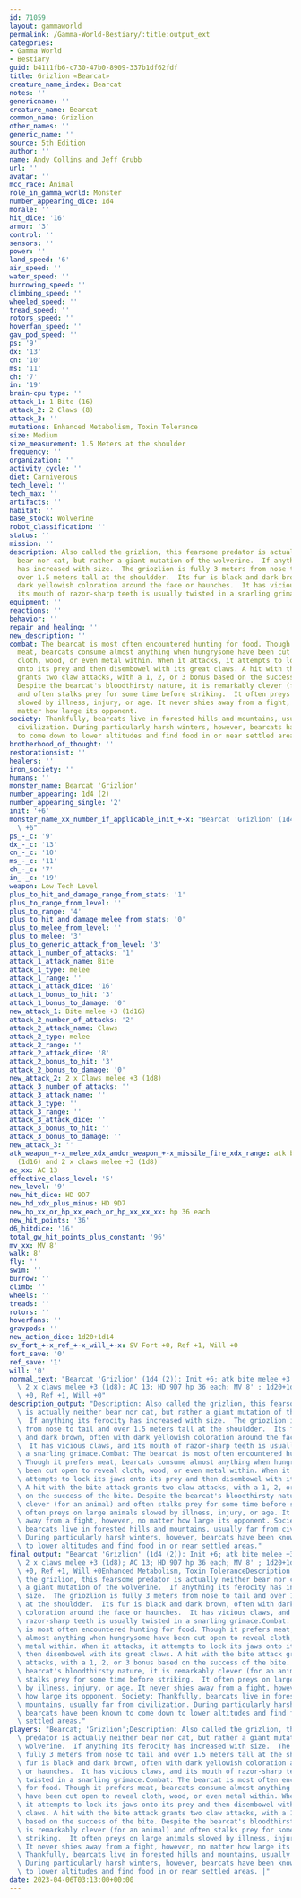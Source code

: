 ```yaml
---
id: 71059
layout: gammaworld
permalink: /Gamma-World-Bestiary/:title:output_ext
categories:
- Gamma World
- Bestiary
guid: b4111fb6-c730-47b0-8909-337b1df62fdf
title: Grizlion «Bearcat»
creature_name_index: Bearcat
notes: ''
genericname: ''
creature_name: Bearcat
common_name: Grizlion
other_names: ''
generic_name: ''
source: 5th Edition
author: ''
name: Andy Collins and Jeff Grubb
url: ''
avatar: ''
mcc_race: Animal
role_in_gamma_world: Monster
number_appearing_dice: 1d4
morale: ''
hit_dice: '16'
armor: '3'
control: ''
sensors: ''
power: ''
land_speed: '6'
air_speed: ''
water_speed: ''
burrowing_speed: ''
climbing_speed: ''
wheeled_speed: ''
tread_speed: ''
rotors_speed: ''
hoverfan_speed: ''
gav_pod_speed: ''
ps: '9'
dx: '13'
cn: '10'
ms: '11'
ch: '7'
in: '19'
brain-cpu type: ''
attack_1: 1 Bite (16)
attack_2: 2 Claws (8)
attack_3: ''
mutations: Enhanced Metabolism, Toxin Tolerance
size: Medium
size_measurement: 1.5 Meters at the shoulder
frequency: ''
organization: ''
activity_cycle: ''
diet: Carniverous
tech_level: ''
tech_max: ''
artifacts: ''
habitat: ''
base_stock: Wolverine
robot_classification: ''
status: ''
mission: ''
description: Also called the grizlion, this fearsome predator is actually neither
  bear nor cat, but rather a giant mutation of the wolverine.  If anything its ferocity
  has increased with size.  The griozlion is fully 3 meters from nose to tail and
  over 1.5 meters tall at the shouldder.  Its fur is black and dark brown, often with
  dark yellowish coloration around the face or haunches.  It has vicious claws, and
  its mouth of razor-sharp teeth is usually twisted in a snarling grimace.
equipment: ''
reactions: ''
behavior: ''
repair_and_healing: ''
new_description: ''
combat: The bearcat is most often encountered hunting for food. Though it prefers
  meat, bearcats consume almost anything when hungrysome have been cut open to reveal
  cloth, wood, or even metal within. When it attacks, it attempts to lock its jaws
  onto its prey and then disembowel with its great claws. A hit with the bite attack
  grants two claw attacks, with a 1, 2, or 3 bonus based on the success of the bite.
  Despite the bearcat's bloodthirsty nature, it is remarkably clever (for an animal)
  and often stalks prey for some time before striking.  It often preys on large animals
  slowed by illness, injury, or age. It never shies away from a fight, however, no
  matter how large its opponent.
society: Thankfully, bearcats live in forested hills and mountains, usually far from
  civilization. During particularly harsh winters, however, bearcats have been known
  to come down to lower altitudes and find food in or near settled areas.
brotherhood_of_thought: ''
restorationsist: ''
healers: ''
iron_society: ''
humans: ''
monster_name: Bearcat 'Grizlion'
number_appearing: 1d4 (2)
number_appearing_single: '2'
init: '+6'
monster_name_xx_number_if_applicable_init_+-x: "Bearcat 'Grizlion' (1d4 (2)): Init\
  \ +6"
ps_-_c: '9'
dx_-_c: '13'
cn_-_c: '10'
ms_-_c: '11'
ch_-_c: '7'
in_-_c: '19'
weapon: Low Tech Level
plus_to_hit_and_damage_range_from_stats: '1'
plus_to_range_from_level: ''
plus_to_range: '4'
plus_to_hit_and_damage_melee_from_stats: '0'
plus_to_melee_from_level: ''
plus_to_melee: '3'
plus_to_generic_attack_from_level: '3'
attack_1_number_of_attacks: '1'
attack_1_attack_name: Bite
attack_1_type: melee
attack_1_range: ''
attack_1_attack_dice: '16'
attack_1_bonus_to_hit: '3'
attack_1_bonus_to_damage: '0'
new_attack_1: Bite melee +3 (1d16)
attack_2_number_of_attacks: '2'
attack_2_attack_name: Claws
attack_2_type: melee
attack_2_range: ''
attack_2_attack_dice: '8'
attack_2_bonus_to_hit: '3'
attack_2_bonus_to_damage: '0'
new_attack_2: 2 x Claws melee +3 (1d8)
attack_3_number_of_attacks: ''
attack_3_attack_name: ''
attack_3_type: ''
attack_3_range: ''
attack_3_attack_dice: ''
attack_3_bonus_to_hit: ''
attack_3_bonus_to_damage: ''
new_attack_3: ''
atk_weapon_+-x_melee_xdx_andor_weapon_+-x_missile_fire_xdx_range: atk bite melee +3
  (1d16) and 2 x claws melee +3 (1d8)
ac_xx: AC 13
effective_class_level: '5'
new_level: '9'
new_hit_dice: HD 9D7
new_hd_xdx_plus_minus: HD 9D7
new_hp_xx_or_hp_xx_each_or_hp_xx_xx_xx: hp 36 each
new_hit_points: '36'
d6_hitdice: '16'
total_gw_hit_points_plus_constant: '96'
mv_xx: MV 8'
walk: 8'
fly: ''
swim: ''
burrow: ''
climb: ''
wheels: ''
treads: ''
rotors: ''
hoverfans: ''
gravpods: ''
new_action_dice: 1d20+1d14
sv_fort_+-x_ref_+-x_will_+-x: SV Fort +0, Ref +1, Will +0
fort_save: '0'
ref_save: '1'
will: '0'
normal_text: "Bearcat 'Grizlion' (1d4 (2)): Init +6; atk bite melee +3 (1d16) and\
  \ 2 x claws melee +3 (1d8); AC 13; HD 9D7 hp 36 each; MV 8' ; 1d20+1d14; SV Fort\
  \ +0, Ref +1, Will +0"
description_output: "Description: Also called the grizlion, this fearsome predator\
  \ is actually neither bear nor cat, but rather a giant mutation of the wolverine.\
  \  If anything its ferocity has increased with size.  The griozlion is fully 3 meters\
  \ from nose to tail and over 1.5 meters tall at the shouldder.  Its fur is black\
  \ and dark brown, often with dark yellowish coloration around the face or haunches.\
  \  It has vicious claws, and its mouth of razor-sharp teeth is usually twisted in\
  \ a snarling grimace.Combat: The bearcat is most often encountered hunting for food.\
  \ Though it prefers meat, bearcats consume almost anything when hungrysome have\
  \ been cut open to reveal cloth, wood, or even metal within. When it attacks, it\
  \ attempts to lock its jaws onto its prey and then disembowel with its great claws.\
  \ A hit with the bite attack grants two claw attacks, with a 1, 2, or 3 bonus based\
  \ on the success of the bite. Despite the bearcat's bloodthirsty nature, it is remarkably\
  \ clever (for an animal) and often stalks prey for some time before striking.  It\
  \ often preys on large animals slowed by illness, injury, or age. It never shies\
  \ away from a fight, however, no matter how large its opponent. Society: Thankfully,\
  \ bearcats live in forested hills and mountains, usually far from civilization.\
  \ During particularly harsh winters, however, bearcats have been known to come down\
  \ to lower altitudes and find food in or near settled areas."
final_output: "Bearcat 'Grizlion' (1d4 (2)): Init +6; atk bite melee +3 (1d16) and\
  \ 2 x claws melee +3 (1d8); AC 13; HD 9D7 hp 36 each; MV 8' ; 1d20+1d14; SV Fort\
  \ +0, Ref +1, Will +0Enhanced Metabolism, Toxin ToleranceDescription: Also called\
  \ the grizlion, this fearsome predator is actually neither bear nor cat, but rather\
  \ a giant mutation of the wolverine.  If anything its ferocity has increased with\
  \ size.  The griozlion is fully 3 meters from nose to tail and over 1.5 meters tall\
  \ at the shouldder.  Its fur is black and dark brown, often with dark yellowish\
  \ coloration around the face or haunches.  It has vicious claws, and its mouth of\
  \ razor-sharp teeth is usually twisted in a snarling grimace.Combat: The bearcat\
  \ is most often encountered hunting for food. Though it prefers meat, bearcats consume\
  \ almost anything when hungrysome have been cut open to reveal cloth, wood, or even\
  \ metal within. When it attacks, it attempts to lock its jaws onto its prey and\
  \ then disembowel with its great claws. A hit with the bite attack grants two claw\
  \ attacks, with a 1, 2, or 3 bonus based on the success of the bite. Despite the\
  \ bearcat's bloodthirsty nature, it is remarkably clever (for an animal) and often\
  \ stalks prey for some time before striking.  It often preys on large animals slowed\
  \ by illness, injury, or age. It never shies away from a fight, however, no matter\
  \ how large its opponent. Society: Thankfully, bearcats live in forested hills and\
  \ mountains, usually far from civilization. During particularly harsh winters, however,\
  \ bearcats have been known to come down to lower altitudes and find food in or near\
  \ settled areas."
players: "Bearcat; 'Grizlion';Description: Also called the grizlion, this fearsome\
  \ predator is actually neither bear nor cat, but rather a giant mutation of the\
  \ wolverine.  If anything its ferocity has increased with size.  The griozlion is\
  \ fully 3 meters from nose to tail and over 1.5 meters tall at the shouldder.  Its\
  \ fur is black and dark brown, often with dark yellowish coloration around the face\
  \ or haunches.  It has vicious claws, and its mouth of razor-sharp teeth is usually\
  \ twisted in a snarling grimace.Combat: The bearcat is most often encountered hunting\
  \ for food. Though it prefers meat, bearcats consume almost anything when hungrysome\
  \ have been cut open to reveal cloth, wood, or even metal within. When it attacks,\
  \ it attempts to lock its jaws onto its prey and then disembowel with its great\
  \ claws. A hit with the bite attack grants two claw attacks, with a 1, 2, or 3 bonus\
  \ based on the success of the bite. Despite the bearcat's bloodthirsty nature, it\
  \ is remarkably clever (for an animal) and often stalks prey for some time before\
  \ striking.  It often preys on large animals slowed by illness, injury, or age.\
  \ It never shies away from a fight, however, no matter how large its opponent. Society:\
  \ Thankfully, bearcats live in forested hills and mountains, usually far from civilization.\
  \ During particularly harsh winters, however, bearcats have been known to come down\
  \ to lower altitudes and find food in or near settled areas. |"
date: 2023-04-06T03:13:00+00:00
---
```

</br>